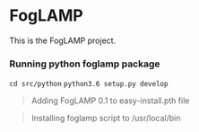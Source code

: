 # FogLAMP

This is the FogLAMP project.

### Running python foglamp package

`cd src/python`
`python3.6 setup.py develop`

> Adding FogLAMP 0.1 to easy-install.pth file

> Installing foglamp script to /usr/local/bin


